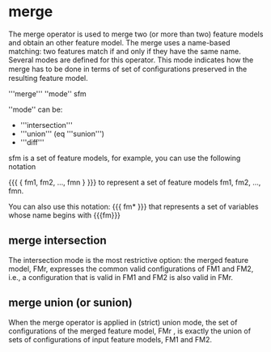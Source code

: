 # merge

The merge operator is used to merge two (or more than two) feature models and obtain an other feature model. The merge uses a name-based matching: two features match if and only if they have the same name. Several modes are defined for this operator. This mode indicates how the merge has to be done in terms of set of conﬁgurations preserved in the resulting feature model. 


'''merge''' ''mode'' sfm 

''mode'' can be:
  * '''intersection'''
  * '''union''' (eq '''sunion''')
  * '''diff'''

sfm is a set of feature models, for example, you can use the following notation 

{{{ { fm1, fm2, ..., fmn } }}} to represent a set of feature models fm1, fm2, ..., fmn.

You can also use this notation:
{{{ fm* }}} that represents a set of variables whose name begins with {{{fm}}}


## merge intersection 

The intersection mode is the most restrictive option: the merged feature model, FMr, expresses the common valid configurations of FM1 and FM2, i.e., a configuration that is valid in FM1 and FM2 is also valid in FMr. 

## merge union (or sunion)

When the merge operator is applied in (strict) union mode, the set of configurations of the merged feature model, FMr , is exactly the union of sets of configurations of input feature models, FM1 and FM2.